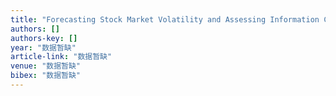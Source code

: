 ```yaml
---
title: "Forecasting Stock Market Volatility and Assessing Information Content Present in S&P/ASX 200 Index Option Prices"
authors: []
authors-key: []
year: "数据暂缺"
article-link: "数据暂缺"
venue: "数据暂缺"
bibex: "数据暂缺"
---
```

